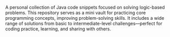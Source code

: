 A personal collection of Java code snippets focused on solving logic-based problems. This repository serves as a mini vault for practicing core programming concepts, improving problem-solving skills. It includes a wide range of solutions from basic to intermediate-level challenges—perfect for coding practice, learning, and sharing with others.
